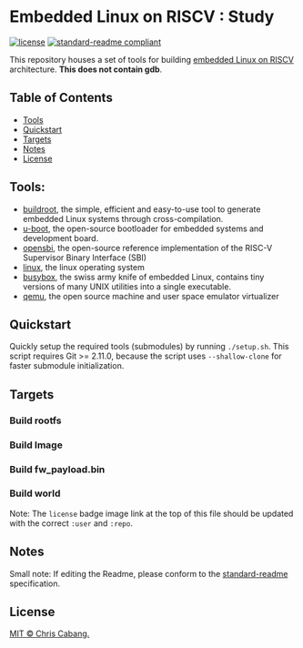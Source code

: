 # Embedded Linux on RISCV : Study

[![license](https://img.shields.io/github/license/:user/:repo.svg)](https://github.com/chriscabang/embedded-linux-on-riscv/blob/develop/LICENSE)
[![standard-readme compliant](https://img.shields.io/badge/readme%20style-standard-brightgreen.svg?style=flat-square)](https://github.com/RichardLitt/standard-readme)

This repository houses a set of tools for building [embedded Linux on RISCV](https://github.com/chriscabang/embedded-linux-on-riscv) architecture. **This does not contain gdb**.

## Table of Contents

- [Tools](#tools)
- [Quickstart](#quickstart)
- [Targets](#targets)
- [Notes](#notes)
- [License](#license)

## Tools:
* [buildroot](https://github.com/buildroot/buildroot), the simple, efficient and easy-to-use tool to generate embedded Linux systems through cross-compilation.
* [u-boot](https://github.com/openhwgroup/u-boot/), the open-source bootloader for embedded systems and development board.
* [opensbi](https://github.com/riscv/opensbi/), the open-source reference implementation of the RISC-V Supervisor Binary Interface (SBI)
* [linux](https://git.kernel.org/pub/scm/linux/kernel/git/stable/linux.git), the linux operating system
* [busybox](https://github.com/mirror/busybox.git), the swiss army knife of embedded Linux, contains tiny versions of many UNIX utilities into a single executable. 
* [qemu](https://github.com/qemu/qemu.git), the open source machine and user space emulator virtualizer


## Quickstart

Quickly setup the required tools (submodules) by running `./setup.sh`. This script requires Git >= 2.11.0, 
because the script uses `--shallow-clone` for faster submodule initialization.


## Targets

### Build rootfs

### Build Image

### Build fw_payload.bin

### Build world



Note: The `license` badge image link at the top of this file should be updated with the correct `:user` and `:repo`.

## Notes

Small note: If editing the Readme, please conform to the [standard-readme](https://github.com/RichardLitt/standard-readme) specification.

## License

[MIT © Chris Cabang.](https://github.com/chriscabang/embedded-linux-on-riscv/blob/develop/LICENSE)
